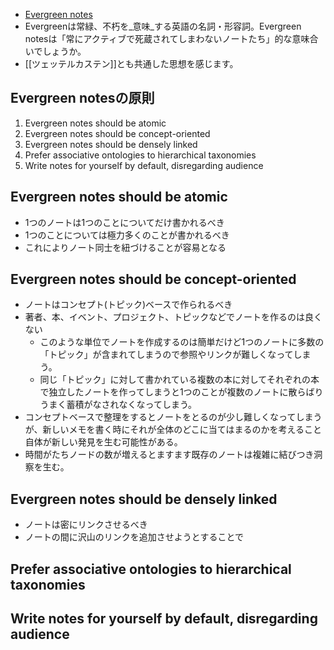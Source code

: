 - [Evergreen notes](https://notes.andymatuschak.org/Evergreen_notes)
- Evergreenは常緑、不朽を_意味_する英語の名詞・形容詞。Evergreen notesは「常にアクティブで死蔵されてしまわないノートたち」的な意味合いでしょうか。
- [[ツェッテルカステン]]とも共通した思想を感じます。

## Evergreen notesの原則
1. Evergreen notes should be atomic
2. Evergreen notes should be concept-oriented 
3. Evergreen notes should be densely linked 
4. Prefer associative ontologies to hierarchical taxonomies
5. Write notes for yourself by default, disregarding audience

## Evergreen notes should be atomic
- 1つのノートは1つのことについてだけ書かれるべき
- 1つのことについては極力多くのことが書かれるべき
- これによりノート同士を紐づけることが容易となる

## Evergreen notes should be concept-oriented 
- ノートはコンセプト(トピック)ベースで作られるべき
- 著者、本、イベント、プロジェクト、トピックなどでノートを作るのは良くない
	- このような単位でノートを作成するのは簡単だけど1つのノートに多数の「トピック」が含まれてしまうので参照やリンクが難しくなってしまう。
	- 同じ「トピック」に対して書かれている複数の本に対してそれぞれの本で独立したノートを作ってしまうと1つのことが複数のノートに散らばりうまく蓄積がなされなくなってしまう。
- コンセプトベースで整理をするとノートをとるのが少し難しくなってしまうが、新しいメモを書く時にそれが全体のどこに当てはまるのかを考えること自体が新しい発見を生む可能性がある。
- 時間がたちノードの数が増えるとますます既存のノートは複雑に結びつき洞察を生む。

## Evergreen notes should be densely linked
- ノートは密にリンクさせるべき
- ノートの間に沢山のリンクを追加させようとすることで

## Prefer associative ontologies to hierarchical taxonomies

## Write notes for yourself by default, disregarding audience

